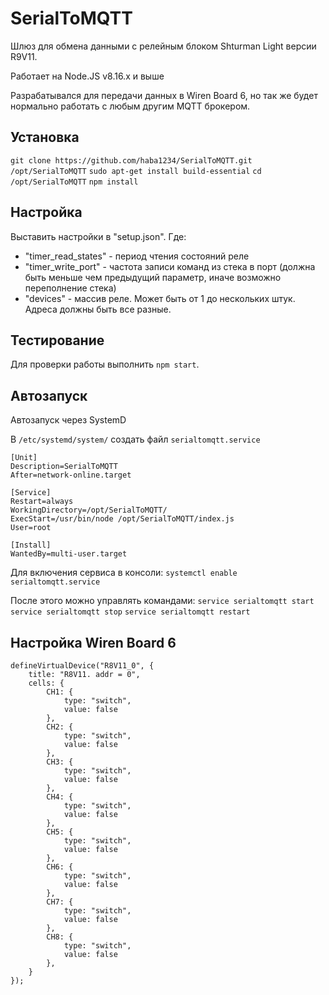 # SerialToMQTT
Шлюз для обмена данными с релейным блоком Shturman Light версии R9V11.

Работает на Node.JS v8.16.х и выше

Разрабатывался для передачи данных в Wiren Board 6, но так же будет нормально работать с любым другим MQTT брокером.

## Установка
`git clone https://github.com/haba1234/SerialToMQTT.git /opt/SerialToMQTT`
`sudo apt-get install build-essential`
`cd /opt/SerialToMQTT`
`npm install`

## Настройка
Выставить настройки в "setup.json".
Где:
- "timer_read_states" - период чтения состояний реле
- "timer_write_port" - частота записи команд из стека в порт (должна быть меньше чем предыдущий параметр, иначе возможно переполнение стека)
- "devices" - массив реле. Может быть от 1 до нескольких штук. Адреса должны быть все разные.

## Тестирование
Для проверки работы выполнить `npm start`.

## Автозапуск
Автозапуск через SystemD

В `/etc/systemd/system/` создать файл `serialtomqtt.service`

```
[Unit]
Description=SerialToMQTT
After=network-online.target

[Service]
Restart=always
WorkingDirectory=/opt/SerialToMQTT/
ExecStart=/usr/bin/node /opt/SerialToMQTT/index.js
User=root

[Install]
WantedBy=multi-user.target
```

Для включения сервиса в консоли:
`systemctl enable serialtomqtt.service`

После этого можно управлять командами:
`service serialtomqtt start`
`service serialtomqtt stop`
`service serialtomqtt restart`

## Настройка Wiren Board 6
```
defineVirtualDevice("R8V11_0", {
    title: "R8V11. addr = 0",
    cells: {
		CH1: {
			type: "switch",
			value: false
		},
		CH2: {
			type: "switch",
			value: false
		},
		CH3: {
			type: "switch",
			value: false
		},
		CH4: {
			type: "switch",
			value: false
		},
		CH5: {
			type: "switch",
			value: false
		},
		CH6: {
			type: "switch",
			value: false
		},
		CH7: {
			type: "switch",
			value: false
		},
		CH8: {
			type: "switch",
			value: false
		},
    }
});
```